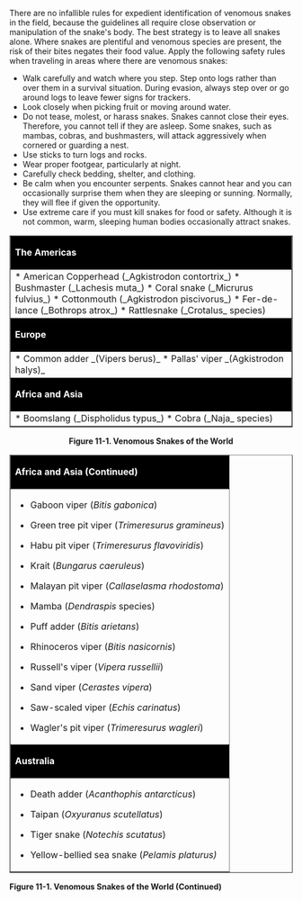 
There are no infallible rules for expedient identification of venomous snakes in the field, because the guidelines all require close observation or manipulation of the snake's body. The best strategy is to leave all snakes alone. Where snakes are plentiful and venomous species are present, the risk of their bites negates their food value. Apply the following safety rules when traveling in areas where there are venomous snakes:

* Walk carefully and watch where you step. Step onto logs rather than over them in a survival situation. During evasion, always step over or go around logs to leave fewer signs for trackers.
* Look closely when picking fruit or moving around water.
* Do not tease, molest, or harass snakes. Snakes cannot close their eyes. Therefore, you cannot tell if they are asleep. Some snakes, such as mambas, cobras, and bushmasters, will attack aggressively when cornered or guarding a nest.
* Use sticks to turn logs and rocks.
* Wear proper footgear, particularly at night.
* Carefully check bedding, shelter, and clothing.
* Be calm when you encounter serpents. Snakes cannot hear and you can occasionally surprise them when they are sleeping or sunning. Normally, they will flee if given the opportunity.
* Use extreme care if you must kill snakes for food or safety. Although it is not common, warm, sleeping human bodies occasionally attract snakes.

<center><a name="fig11-1"></a>

<table cellspacing="0" cellpadding="7" border="1" width="426">

<tbody>

<tr>

<td valign="top" bgcolor="#000000">

**<font color="#ffffff">The Americas</font>**

</td>

</tr>

<tr>

<td valign="top">
*  American Copperhead (_Agkistrodon contortrix_)
*  Bushmaster (_Lachesis muta_)
*  Coral snake (_Micrurus fulvius_)
*  Cottonmouth (_Agkistrodon piscivorus_)
*  Fer-de-lance (_Bothrops atrox_)
*  Rattlesnake (_Crotalus_ species)

</td>

</tr>

<tr>

<td valign="top" bgcolor="#000000">

**<font color="#ffffff">Europe</font>**

</td>

</tr>

<tr>

<td valign="top">
*  Common adder _(Vipers berus)_
*  Pallas' viper _(Agkistrodon halys)_

</td>

</tr>

<tr>

<td valign="top" bgcolor="#000000">

**<font color="#ffffff">Africa and Asia</font>**

</td>

</tr>

<tr>

<td valign="top">
*  Boomslang (_Dispholidus typus_)
*  Cobra (_Naja_ species)

</td>

</tr>

</tbody>

</table>

**Figure 11-1\. Venomous Snakes of the World**

<table cellspacing="0" cellpadding="7" border="1" width="426">

<tbody>

<tr>

<td valign="top" bgcolor="#000000">

**<font color="#ffffff">Africa and Asia (Continued)</font>**

</td>

</tr>

<tr>

<td valign="top">

*  Gaboon viper (_Bitis gabonica_)

*  Green tree pit viper (_Trimeresurus gramineus_)

*  Habu pit viper (_Trimeresurus flavoviridis_)

*  Krait (_Bungarus caeruleus_)

*  Malayan pit viper (_Callaselasma rhodostoma_)

*  Mamba (_Dendraspis_ species)

*  Puff adder (_Bitis arietans_)

*  Rhinoceros viper (_Bitis nasicornis_)

*  Russell's viper (_Vipera russellii_)

*  Sand viper (_Cerastes vipera_)

*  Saw-scaled viper (_Echis carinatus_)

*  Wagler's pit viper (_Trimeresurus wagleri_)

</td>

</tr>

<tr>

<td valign="top" bgcolor="#000000">

**<font color="#ffffff">Australia</font>**

</td>

</tr>

<tr>

<td valign="top">

*  Death adder (_Acanthophis antarcticus_)

*  Taipan (_Oxyuranus scutellatus_)

*  Tiger snake (_Notechis scutatus_)

*  Yellow-bellied sea snake (_Pelamis platurus)_

</td>

</tr>

</tbody>

</table>

</center>

**Figure 11-1\. Venomous Snakes of the World (Continued)**

